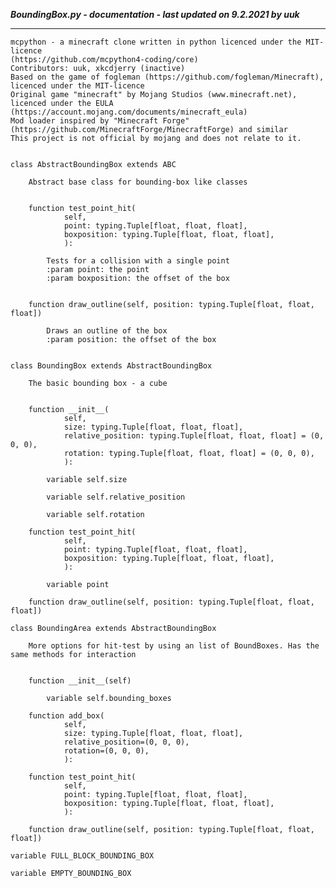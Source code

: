 ***BoundingBox.py - documentation - last updated on 9.2.2021 by uuk***
___

    mcpython - a minecraft clone written in python licenced under the MIT-licence 
    (https://github.com/mcpython4-coding/core)
    Contributors: uuk, xkcdjerry (inactive)
    Based on the game of fogleman (https://github.com/fogleman/Minecraft), licenced under the MIT-licence
    Original game "minecraft" by Mojang Studios (www.minecraft.net), licenced under the EULA
    (https://account.mojang.com/documents/minecraft_eula)
    Mod loader inspired by "Minecraft Forge" (https://github.com/MinecraftForge/MinecraftForge) and similar
    This project is not official by mojang and does not relate to it.


    class AbstractBoundingBox extends ABC
        
        Abstract base class for bounding-box like classes


        function test_point_hit(
                self,
                point: typing.Tuple[float, float, float],
                boxposition: typing.Tuple[float, float, float],
                ):
            
            Tests for a collision with a single point
            :param point: the point
            :param boxposition: the offset of the box


        function draw_outline(self, position: typing.Tuple[float, float, float])
            
            Draws an outline of the box
            :param position: the offset of the box


    class BoundingBox extends AbstractBoundingBox
        
        The basic bounding box - a cube


        function __init__(
                self,
                size: typing.Tuple[float, float, float],
                relative_position: typing.Tuple[float, float, float] = (0, 0, 0),
                rotation: typing.Tuple[float, float, float] = (0, 0, 0),
                ):

            variable self.size

            variable self.relative_position

            variable self.rotation

        function test_point_hit(
                self,
                point: typing.Tuple[float, float, float],
                boxposition: typing.Tuple[float, float, float],
                ):

            variable point

        function draw_outline(self, position: typing.Tuple[float, float, float])

    class BoundingArea extends AbstractBoundingBox
        
        More options for hit-test by using an list of BoundBoxes. Has the same methods for interaction


        function __init__(self)

            variable self.bounding_boxes

        function add_box(
                self,
                size: typing.Tuple[float, float, float],
                relative_position=(0, 0, 0),
                rotation=(0, 0, 0),
                ):

        function test_point_hit(
                self,
                point: typing.Tuple[float, float, float],
                boxposition: typing.Tuple[float, float, float],
                ):

        function draw_outline(self, position: typing.Tuple[float, float, float])

    variable FULL_BLOCK_BOUNDING_BOX

    variable EMPTY_BOUNDING_BOX